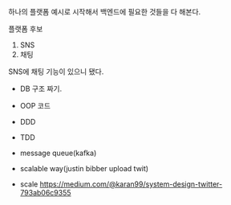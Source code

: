 하나의 플랫폼 예시로 시작해서 백엔드에 필요한 것들을 다 해본다.

플랫폼 후보

1. SNS
2. 채팅

SNS에 채팅 기능이 있으니 됐다.

- DB 구조 짜기.
- OOP 코드
- DDD
- TDD
- message queue(kafka)
- scalable way(justin bibber upload twit)



- scale
https://medium.com/@karan99/system-design-twitter-793ab06c9355